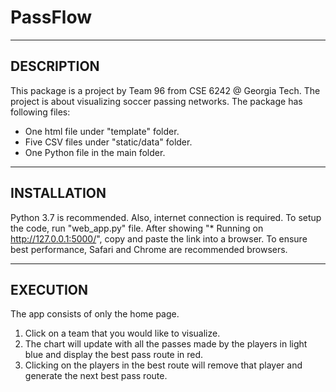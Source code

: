 # PassFlow

-----------
DESCRIPTION
-----------
This package is a project by Team 96 from CSE 6242 @ Georgia Tech. 
The project is about visualizing soccer passing networks. 
The package has following files: 
- One html file under "template" folder. 
- Five CSV files under "static/data" folder. 
- One Python file in the main folder.

------------
INSTALLATION
------------
Python 3.7 is recommended. 
Also, internet connection is required. 
To setup the code, run "web_app.py" file. 
After showing "* Running on http://127.0.0.1:5000/", copy and paste the link into a browser. 
To ensure best performance, Safari and Chrome are recommended browsers.

---------
EXECUTION
---------
The app consists of only the home page. 
1. Click on a team that you would like to visualize. 
2. The chart will update with all the passes made by the players in light blue and display the best pass route in red. 
3. Clicking on the players in the best route will remove that player and generate the next best pass route.
